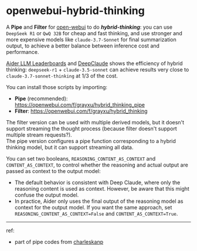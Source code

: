 # openwebui-hybrid-thinking

A **Pipe** and **Filter** for [open-webui](https://github.com/open-webui/open-webui) to do ***hybrid-thinking***: you can use `DeepSeek R1` or `QwQ 32B` for cheap and fast thinking, and use stronger and more expensive models like `claude-3.7-Sonnet` for final summarization output, to achieve a better balance between inference cost and performance.

[Aider LLM Leaderboards](https://aider.chat/docs/leaderboards/) and [DeepClaude](https://github.com/getAsterisk/deepclaude) shows the efficiency of hybrid thinking: `deepseek-r1` + `claude-3.5-sonnet` can achieve results very close to `claude-3.7-sonnet-thinking` at 1/3 of the cost.

You can install those scripts by importing:
- **Pipe** (recommended): https://openwebui.com/f/grayxu/hybrid_thinking_pipe
- **Filter**: https://openwebui.com/f/grayxu/hybrid_thinking

The filter version can be used with multiple derived models, but it doesn't support streaming the thought process (because filter doesn't support multiple stream requests?).   
The pipe version configures a pipe function corresponding to a hybrid thinking model, but it can support streaming all data.

You can set two booleans, `REASONING_CONTENT_AS_CONTEXT` and `CONTENT_AS_CONTEXT`, to control whether the reasoning and actual output are passed as context to the output model:
- The default behavior is consistent with Deep Claude, where only the reasoning content is used as context. However, be aware that this might confuse the output model.
- In practice, Aider only uses the final output of the reasoning model as context for the output model. If you want the same approach, set `REASONING_CONTENT_AS_CONTEXT=False` and `CONTENT_AS_CONTEXT=True`.

---

ref:
- part of pipe codes from [charleskanp](https://openwebui.com/f/charleskanp/deepclaude_2)